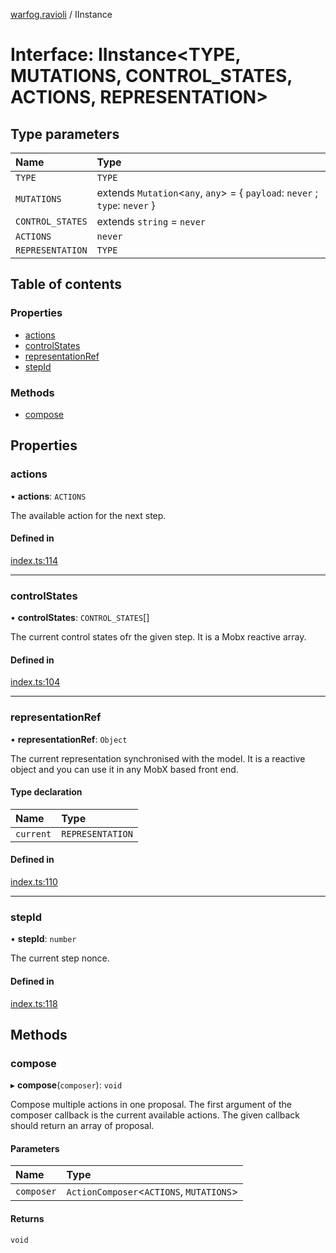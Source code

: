 [warfog.ravioli](../README.md) / IInstance

# Interface: IInstance<TYPE, MUTATIONS, CONTROL_STATES, ACTIONS, REPRESENTATION\>

## Type parameters

| Name | Type |
| :------ | :------ |
| `TYPE` | `TYPE` |
| `MUTATIONS` | extends `Mutation`<`any`, `any`\> = { `payload`: `never` ; `type`: `never`  } |
| `CONTROL_STATES` | extends `string` = `never` |
| `ACTIONS` | `never` |
| `REPRESENTATION` | `TYPE` |

## Table of contents

### Properties

- [actions](IInstance.md#actions)
- [controlStates](IInstance.md#controlstates)
- [representationRef](IInstance.md#representationref)
- [stepId](IInstance.md#stepid)

### Methods

- [compose](IInstance.md#compose)

## Properties

### actions

• **actions**: `ACTIONS`

The available action for the next step.

#### Defined in

[index.ts:114](https://github.com/dagatsoin/ravioli/blob/7daf32e/src/api/index.ts#L114)

___

### controlStates

• **controlStates**: `CONTROL_STATES`[]

The current control states ofr the given step. It is a Mobx reactive array.

#### Defined in

[index.ts:104](https://github.com/dagatsoin/ravioli/blob/7daf32e/src/api/index.ts#L104)

___

### representationRef

• **representationRef**: `Object`

The current representation synchronised with the model.
It is a reactive object and you can use it in any MobX based
front end.

#### Type declaration

| Name | Type |
| :------ | :------ |
| `current` | `REPRESENTATION` |

#### Defined in

[index.ts:110](https://github.com/dagatsoin/ravioli/blob/7daf32e/src/api/index.ts#L110)

___

### stepId

• **stepId**: `number`

The current step nonce.

#### Defined in

[index.ts:118](https://github.com/dagatsoin/ravioli/blob/7daf32e/src/api/index.ts#L118)

## Methods

### compose

▸ **compose**(`composer`): `void`

Compose multiple actions in one proposal.
The first argument of the composer callback is the current available actions.
The given callback should return an array of proposal.

#### Parameters

| Name | Type |
| :------ | :------ |
| `composer` | `ActionComposer`<`ACTIONS`, `MUTATIONS`\> |

#### Returns

`void`
